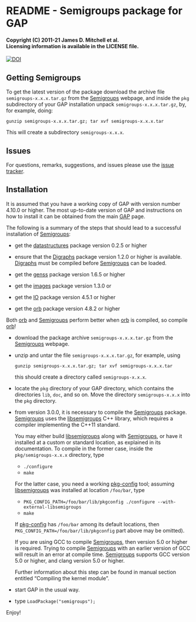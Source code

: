 # README - Semigroups package for GAP

#### Copyright (C) 2011-21 James D. Mitchell et al.<br />Licensing information is available in the LICENSE file.

[![DOI](https://zenodo.org/badge/DOI/10.5281/zenodo.592893.svg)](https://doi.org/10.5281/zenodo.592893)

## Getting Semigroups

To get the latest version of the package download the archive file
`semigroups-x.x.x.tar.gz` from the [Semigroups] webpage, and inside the `pkg`
subdirectory of your GAP installation unpack `semigroups-x.x.x.tar.gz`, by, for
example, doing:

    gunzip semigroups-x.x.x.tar.gz; tar xvf semigroups-x.x.x.tar

This will create a subdirectory `semigroups-x.x.x`.

## Issues

For questions, remarks, suggestions, and issues please use the 
[issue tracker](https://github.com/gap-packages/Semigroups/issues).

## Installation

It is assumed that you have a working copy of GAP with version number 4.10.0 or
higher.  The most up-to-date version of GAP and instructions on how to install it
can be obtained from the main [GAP](http://www.gap-system.org) page.

The following is a summary of the steps that should lead to a successful
installation of [Semigroups]:

* get the [datastructures](http://gap-packages.github.io/datastructures)
  package version 0.2.5 or higher 

* ensure that the [Digraphs] package version 1.2.0 or higher is available.
  [Digraphs] must be compiled before [Semigroups] can be loaded.

* get the [genss](http://gap-packages.github.io/genss) package version 1.6.5 or
  higher 

* get the [images](http://gap-packages.github.io/images) package version 1.3.0 or

* get the [IO](http://gap-packages.github.io/io) package version 4.5.1 or higher

* get the [orb] package version 4.8.2 or higher

Both [orb] and [Semigroups] perform better when [orb] is compiled, so compile
[orb]!

* download the package archive `semigroups-x.x.x.tar.gz` from the
  [Semigroups] webpage.

* unzip and untar the file `semigroups-x.x.x.tar.gz`, for example, using

    ``` 
    gunzip semigroups-x.x.x.tar.gz; tar xvf semigroups-x.x.x.tar
    ```

    this should create a directory called `semigroups-x.x.x`.

* locate the `pkg` directory of your GAP directory, which contains the
  directories `lib`, `doc`, and so on. Move the directory `semigroups-x.x.x`
  into the `pkg` directory.

* from version 3.0.0, it is necessary to compile the [Semigroups] package.
  [Semigroups] uses the [libsemigroups] C++ library, which requires a compiler
  implementing the C++11 standard.

  You may either build [libsemigroups] along with [Semigroups], or have it
  installed at a custom or standard location, as explained in its
  documentation.  To compile in the former case, inside the
  `pkg/semigroups-x.x.x` directory, type
    * `./configure`
    * `make`

  For the latter case, you need a working [pkg-config] tool; assuming
  [libsemigroups] was installed at location `/foo/bar`, type
    
    * `PKG_CONFIG_PATH=/foo/bar/lib/pkgconfig ./configure --with-external-libsemigroups`
    * `make`

  If [pkg-config] has `/foo/bar` among its default locations, then
  `PKG_CONFIG_PATH=/foo/bar/lib/pkgconfig` part above may be omitted).

  If you are using GCC to compile [Semigroups], then version 5.0 or higher is
  required. Trying to compile [Semigroups] with an earlier version of GCC will
  result in an error at compile time.  [Semigroups] supports GCC version 5.0 or
  higher, and clang version 5.0 or higher.

  Further information about this step can be found in manual section entitled
  “Compiling the kernel module”.

* start GAP in the usual way.
* type `LoadPackage("semigroups");`

Enjoy!

[Semigroups]: https://semigroups.github.io/Semigroups
[libsemigroups]: https://libsemigroups.github.io/libsemigroups
[pkg-config]: https://www.freedesktop.org/wiki/Software/pkg-config/
[orb]: http://gap-packages.github.io/orb
[Digraphs]: http://digraphs.github.io/Digraphs
